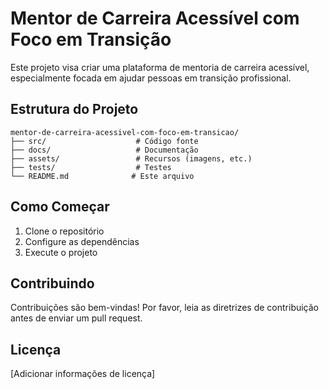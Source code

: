 # Mentor de Carreira Acessível com Foco em Transição

Este projeto visa criar uma plataforma de mentoria de carreira acessível, especialmente focada em ajudar pessoas em transição profissional.

## Estrutura do Projeto

```
mentor-de-carreira-acessivel-com-foco-em-transicao/
├── src/                    # Código fonte
├── docs/                   # Documentação
├── assets/                 # Recursos (imagens, etc.)
├── tests/                  # Testes
└── README.md              # Este arquivo
```

## Como Começar

1. Clone o repositório
2. Configure as dependências
3. Execute o projeto

## Contribuindo

Contribuições são bem-vindas! Por favor, leia as diretrizes de contribuição antes de enviar um pull request.

## Licença

[Adicionar informações de licença]